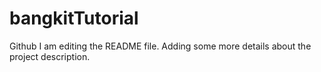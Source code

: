 # bangkitTutorial
Github
I am editing the README file. Adding some more details about the project description.
